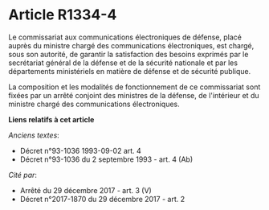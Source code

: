# Article R1334-4

Le commissariat aux communications électroniques de défense, placé auprès du ministre chargé des communications
électroniques, est chargé, sous son autorité, de garantir la satisfaction des besoins exprimés par le     secrétariat général
de la défense et de la sécurité nationale et par les départements ministériels en matière de défense et de sécurité
publique. 

La composition et les modalités de fonctionnement de ce commissariat sont fixées par un arrêté conjoint des ministres de la
défense, de l'intérieur et du ministre chargé des communications électroniques.

**Liens relatifs à cet article**

_Anciens textes_:

  - Décret n°93-1036 1993-09-02 art. 4
  - Décret n°93-1036 du 2 septembre 1993 - art. 4 (Ab)

_Cité par_:

  - Arrêté du 29 décembre 2017 - art. 3 (V)
  - Décret n°2017-1870 du 29 décembre 2017 - art. 2
